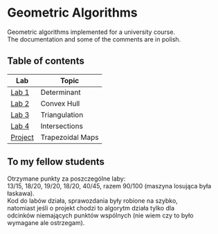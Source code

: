 # Geometric Algorithms
Geometric algorithms implemented for a university course.  
The documentation and some of the comments are in polish.
## Table of contents
| Lab  | Topic |
| ------------- | ------------- |
| [Lab 1](/lab1) | Determinant  |
| [Lab 2](/lab2) | Convex Hull  |
| [Lab 3](/lab3) | Triangulation  |
| [Lab 4](/lab4) | Intersections  |
| [Project](/project) | Trapezoidal Maps  |
## To my fellow students
Otrzymane punkty za poszczególne laby:  
13/15, 18/20, 19/20, 18/20, 40/45, razem 90/100 (maszyna losująca była łaskawa).   
Kod do labów działa, sprawozdania były robione na szybko,  
natomiast jeśli o projekt chodzi to algorytm działa tylko dla  
odcinków niemających punktów wspólnych (nie wiem czy to było wymagane ale ostrzegam).


